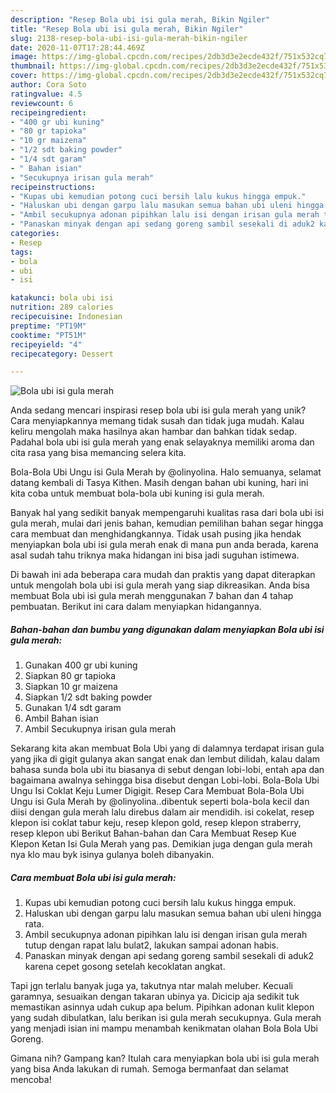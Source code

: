 ```yaml
---
description: "Resep Bola ubi isi gula merah, Bikin Ngiler"
title: "Resep Bola ubi isi gula merah, Bikin Ngiler"
slug: 2138-resep-bola-ubi-isi-gula-merah-bikin-ngiler
date: 2020-11-07T17:28:44.469Z
image: https://img-global.cpcdn.com/recipes/2db3d3e2ecde432f/751x532cq70/bola-ubi-isi-gula-merah-foto-resep-utama.jpg
thumbnail: https://img-global.cpcdn.com/recipes/2db3d3e2ecde432f/751x532cq70/bola-ubi-isi-gula-merah-foto-resep-utama.jpg
cover: https://img-global.cpcdn.com/recipes/2db3d3e2ecde432f/751x532cq70/bola-ubi-isi-gula-merah-foto-resep-utama.jpg
author: Cora Soto
ratingvalue: 4.5
reviewcount: 6
recipeingredient:
- "400 gr ubi kuning"
- "80 gr tapioka"
- "10 gr maizena"
- "1/2 sdt baking powder"
- "1/4 sdt garam"
- " Bahan isian"
- "Secukupnya irisan gula merah"
recipeinstructions:
- "Kupas ubi kemudian potong cuci bersih lalu kukus hingga empuk."
- "Haluskan ubi dengan garpu lalu masukan semua bahan ubi uleni hingga rata."
- "Ambil secukupnya adonan pipihkan lalu isi dengan irisan gula merah tutup dengan rapat lalu bulat2, lakukan sampai adonan habis."
- "Panaskan minyak dengan api sedang goreng sambil sesekali di aduk2 karena cepet gosong setelah kecoklatan angkat."
categories:
- Resep
tags:
- bola
- ubi
- isi

katakunci: bola ubi isi 
nutrition: 289 calories
recipecuisine: Indonesian
preptime: "PT19M"
cooktime: "PT51M"
recipeyield: "4"
recipecategory: Dessert

---
```



![Bola ubi isi gula merah](https://img-global.cpcdn.com/recipes/2db3d3e2ecde432f/751x532cq70/bola-ubi-isi-gula-merah-foto-resep-utama.jpg)

Anda sedang mencari inspirasi resep bola ubi isi gula merah yang unik? Cara menyiapkannya memang tidak susah dan tidak juga mudah. Kalau keliru mengolah maka hasilnya akan hambar dan bahkan tidak sedap. Padahal bola ubi isi gula merah yang enak selayaknya memiliki aroma dan cita rasa yang bisa memancing selera kita.

Bola-Bola Ubi Ungu isi Gula Merah by @olinyolina. Halo semuanya, selamat datang kembali di Tasya Kithen. Masih dengan bahan ubi kuning, hari ini kita coba untuk membuat bola-bola ubi kuning isi gula merah.

Banyak hal yang sedikit banyak mempengaruhi kualitas rasa dari bola ubi isi gula merah, mulai dari jenis bahan, kemudian pemilihan bahan segar hingga cara membuat dan menghidangkannya. Tidak usah pusing jika hendak menyiapkan bola ubi isi gula merah enak di mana pun anda berada, karena asal sudah tahu triknya maka hidangan ini bisa jadi suguhan istimewa.


Di bawah ini ada beberapa cara mudah dan praktis yang dapat diterapkan untuk mengolah bola ubi isi gula merah yang siap dikreasikan. Anda bisa membuat Bola ubi isi gula merah menggunakan 7 bahan dan 4 tahap pembuatan. Berikut ini cara dalam menyiapkan hidangannya.

<!--inarticleads1-->

##### Bahan-bahan dan bumbu yang digunakan dalam menyiapkan Bola ubi isi gula merah:

1. Gunakan 400 gr ubi kuning
1. Siapkan 80 gr tapioka
1. Siapkan 10 gr maizena
1. Siapkan 1/2 sdt baking powder
1. Gunakan 1/4 sdt garam
1. Ambil  Bahan isian
1. Ambil Secukupnya irisan gula merah


Sekarang kita akan membuat Bola Ubi yang di dalamnya terdapat irisan gula yang jika di gigit gulanya akan sangat enak dan lembut dilidah, kalau dalam bahasa sunda bola ubi itu biasanya di sebut dengan lobi-lobi, entah apa dan bagaimana awalnya sehingga bisa disebut dengan Lobi-lobi. Bola-Bola Ubi Ungu Isi Coklat Keju Lumer Digigit. Resep Cara Membuat Bola-Bola Ubi Ungu isi Gula Merah by @olinyolina..dibentuk seperti bola-bola kecil dan diisi dengan gula merah lalu direbus dalam air mendidih. isi cokelat, resep klepon isi coklat tabur keju, resep klepon gold, resep klepon straberry, resep klepon ubi Berikut Bahan-bahan dan Cara Membuat Resep Kue Klepon Ketan Isi Gula Merah yang pas. Demikian juga dengan gula merah nya klo mau byk isinya gulanya boleh dibanyakin. 

<!--inarticleads2-->

##### Cara membuat Bola ubi isi gula merah:

1. Kupas ubi kemudian potong cuci bersih lalu kukus hingga empuk.
1. Haluskan ubi dengan garpu lalu masukan semua bahan ubi uleni hingga rata.
1. Ambil secukupnya adonan pipihkan lalu isi dengan irisan gula merah tutup dengan rapat lalu bulat2, lakukan sampai adonan habis.
1. Panaskan minyak dengan api sedang goreng sambil sesekali di aduk2 karena cepet gosong setelah kecoklatan angkat.


Tapi jgn terlalu banyak juga ya, takutnya ntar malah meluber. Kecuali garamnya, sesuaikan dengan takaran ubinya ya. Dicicip aja sedikit tuk memastikan asinnya udah cukup apa belum. Pipihkan adonan kulit klepon yang sudah dibulatkan, lalu berikan isi gula merah secukupnya. Gula merah yang menjadi isian ini mampu menambah kenikmatan olahan Bola Bola Ubi Goreng. 

Gimana nih? Gampang kan? Itulah cara menyiapkan bola ubi isi gula merah yang bisa Anda lakukan di rumah. Semoga bermanfaat dan selamat mencoba!
